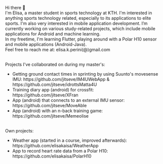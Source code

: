 Hi there 👋\
I'm Elisa, a master student in sports technology at KTH. 
I'm interested in anything sports technology related, especially to its applications to elite sports. I'm also very interested in mobile application development.
I’m currently working on various study-related projects, which include mobile applications for Android and machine learning.<br>
In my freetime, I'm learning Flutter, playing around with a Polar H10 sensor and mobile applications (Android-Java).<br>
Feel free to reach me at: elisa.k.perini(@)gmail.com

\
Projects I've collaborated on during my master's:
<ul>
  <li>Getting ground contact times in sprinting by using Suunto's movesense IMU: https://github.com/jitseve/IM4UWebApp & https://github.com/jitseve/idrottsMatta4U </li>
  <li>Training diary app (android) for crossfit: https://github.com/jitseve/XFran </li>
  <li>App (android) that connects to an external IMU sensor: https://github.com/jitseve/MoveAble </li>
  <li>App (android) with an n-back training game: https://github.com/jitseve/Memeolise </li>
 </ul>

\
Own projects:
<ul>
  <li>Weather app (started in a course, improved afterwards): https://github.com/elisakaisa/WeatherApp </li>
  <li>App to record heart rate data from a Polar H10: https://github.com/elisakaisa/PolarH10 </li>
</ul>
